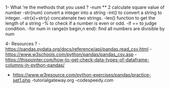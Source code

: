1- What ’re the methods that you used ?
-num ** 2 calculate square value of number
-str(num) convert a integer into a string
-int() to convert a string to integer.
-str(x)+str(y) concatenate two strings.
-len() function to get the length of a string
-% to check if a number is even or odd.
-if == to judge condition.
-for num in range(n begin,n end): find all numbers are divisible by num


4- Resources ? 
-https://pandas.pydata.org/docs/reference/api/pandas.read_csv.html
-https://www.w3schools.com/python/pandas/pandas_csv.asp
-https://thispointer.com/how-to-get-check-data-types-of-dataframe-columns-in-python-pandas/
- https://www.w3resource.com/python-exercises/pandas/practice-set1.php
-tutorialgateway.org
-codespeedy.com
